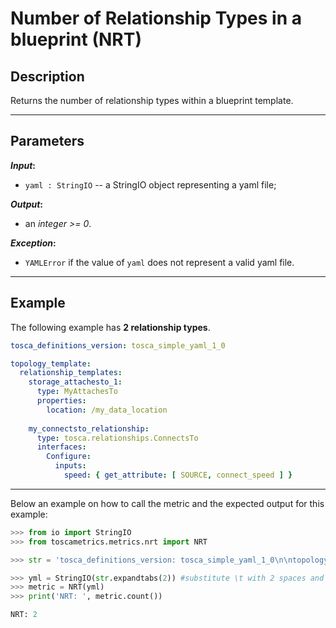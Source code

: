 # Number of Relationship Types in a blueprint (NRT)

## Description

Returns the number of relationship types within a blueprint template. 

---

## Parameters

**_Input_:**

* ```yaml : StringIO``` -- a StringIO object representing a yaml file;

**_Output_:** 

* an _integer >= 0_.

**_Exception_:**

* ```YAMLError``` if the value of ```yaml``` does not represent a valid yaml file. 

---

## Example
The following example has **2 relationship types**.

``` yaml
tosca_definitions_version: tosca_simple_yaml_1_0

topology_template:
  relationship_templates:
    storage_attachesto_1:
      type: MyAttachesTo
      properties:
        location: /my_data_location
    
    my_connectsto_relationship:
      type: tosca.relationships.ConnectsTo
      interfaces:
        Configure:
          inputs:
            speed: { get_attribute: [ SOURCE, connect_speed ] } 
```

---

Below an example on how to call the metric and the expected output for this example:

```python
>>> from io import StringIO
>>> from toscametrics.metrics.nrt import NRT

>>> str = 'tosca_definitions_version: tosca_simple_yaml_1_0\n\ntopology_template:\n  relationship_templates:\n    storage_attachesto_1:\n      type: MyAttachesTo\n      properties:\n        location: /my_data_location\n    \n    my_connectsto_relationship:\n      type: tosca.relationships.ConnectsTo\n      interfaces:\n        Configure:\n          inputs:\n            speed: { get_attribute: [ SOURCE, connect_speed ] } '

>>> yml = StringIO(str.expandtabs(2)) #substitute \t with 2 spaces and create the StringIO object
>>> metric = NRT(yml)
>>> print('NRT: ', metric.count())

NRT: 2
```